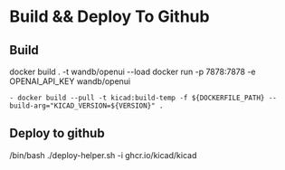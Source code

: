 # Build && Deploy To Github

## Build

docker build . -t wandb/openui --load
docker run -p 7878:7878 -e OPENAI_API_KEY wandb/openui

    - docker build --pull -t kicad:build-temp -f ${DOCKERFILE_PATH} --build-arg="KICAD_VERSION=${VERSION}" .

## Deploy to github

/bin/bash ./deploy-helper.sh -i ghcr.io/kicad/kicad
